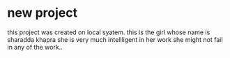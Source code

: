 # new project 

this project was created on local syatem.
this is the girl whose name is sharadda khapra 
she is very much intellligent in her work 
she might not fail in any of the work..